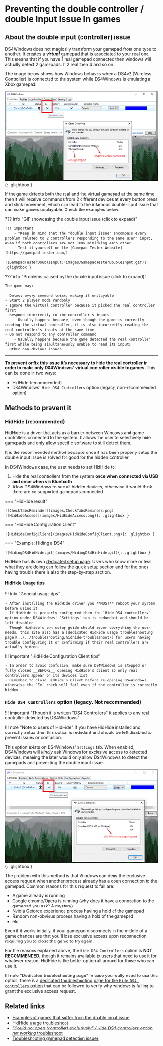 # Preventing the double controller / double input issue in games

## About the double input (controller) issue

DS4Windows does not magically transform your gamepad from one type to another. It creates a **_virtual_** gamepad that is associated to your real one. This means that if you have 1 real gamepad connected then windows will actually detect 2 gamepads. If 2 real then 4 and so on.

The image below shows how Windows behaves when a DS4v2 (Wireless Controller) is connected to the system while DS4Windows is emulating a Xbox gamepad:

![SharedJoycpl](images/SharedJoycpl.png){: .glightbox }

If the game detects both the real and the virtual gamepad at the same time then it will receive commands from 2 different devices at every button press and stick movement, which can lead to the infamous double-input issue that can make games unplayable. Check the examples below:

??? info "GIF showcasing the double input issue (click to expand)"

	!!! important 
		- "Keep in mind that the "double input issue" encompass every problem related to 2 controllers responding to the same user' input, even if both controllers are not 100% mimicking each other
		- Test it yourself on the [Gamepad Tester Website](https://gamepad-tester.com/)

	![GamepadTesterDoubleInput](images/GamepadTesterDoubleInput.gif){: .glightbox }

??? info "Problems caused by the double input issue (click to expand)"

	The game may:

	- Detect every command twice, making it unplayable
	- Start 2 player mode randomly
	- Ignore the virtual controller because it picked the real controller first
	- Respond incorrectly to the controller's inputs
		- Usually happens because, even though the game is correctly reading the virtual controller, it is also incorrectly reading the real controller's inputs at the same time
	- Do not respond to any controller command
		- Usually happens because the game detected the real controller first while being simultaneously unable to read its inputs
	- Other non-obvious issues

---------------------

__To prevent or fix this issue it's necessary to hide the real controller in order to make only DS4Windows' virtual controller visible to games.__ This can be done in two ways:

- HidHide (recommended)
- DS4Windows' `Hide DS4 Controllers` option (legacy, non-recommended option)

## Methods to prevent it

### HidHide (recommended)

HidHide is a driver that acts as a barrier between Windows and game controllers connected to the system. It allows the user to selectively hide gamepads and only allow specific software to still detect them.

It is the recommended method because once it has been properly setup the double input issue is solved for good for the hidden controller.

In DS4Windows case, the user needs to set HidHide to:

1. Hide the real controllers from the system __once when connected via USB and once when via Bluetooth__
1. Allow DS4Windows to see all hidden devices, otherwise it would think there are no supported gamepads connected

=== "HidHide result"

	![CheckTabsReminder](images/CheckTabsReminder.png)
	![HidHideAccess](images/HidHideAccess.png){: .glightbox } 

=== "HidHide Configuration Client"

	![HidHideConfigClient](images/HidHideConfigClient.png){: .glightbox }

=== "Example: Hiding a DS4"

	![HidingDS4HidHide.gif](images/HidingDS4HidHide.gif){: .glightbox } 

HidHide has its own [dedicated setup page](https://vigem.org/projects/HidHide/Simple-Setup-Guide/). Users who know more or less what they are doing can follow the quick setup section and for the ones having trouble there is also the step-by-step section.

#### HidHide Usage tips

!!! info "General usage tips"

	- After installing the HidHide driver you **MUST** reboot your system before using it
	- If HidHide is properly configured then the `Hide DS4 controllers` option under DS4Windows' `Settings` tab is redundant and should be left disabled
	- Though HidHide's own setup guide should cover everything the user needs, this site also has a [dedicated HidHide usage troubleshooting page](../../troubleshooting/hidhide-troubleshoot/) for users having trouble configuring it or confirming if their real controllers are actually hidden.

!!! important "HidHide Configuration Client tips"

	- In order to avoid confusion, make sure DS4Windows is stopped or fully closed __BEFORE__ opening HidHide's Client so only real controllers appear on its devices list
	- Remember to close HidHide's Client before re-opening DS4Windows, otherwise the `Ex` check will fail even if the controller is correctly hidden



### `Hide DS4 Controllers` option (legacy. Not recommended)

!!! important "Though it is written "DS4 Controllers" it applies to any real controller detected by DS4Windows"

!!! note "Note to users of HidHide"
	If you have HidHide installed and correctly setup then this option is redudant and should be left disabled to prevent issues or confusion.

This option exists on DS4Windows' `Settings` tab. When enabled, DS4Windows will _kindly_ ask Windows for exclusive access to detected devices, meaning the later would only allow DS4Windows to detect the gamepads and preventing the double input issue.

![ExclusiveAccess](images/ExclusiveAccess.png){: .glightbox } 

The problem with this method is that Windows can deny the exclusive access request when another process already has a open connection to the gamepad. Common reasons for this request to fail are:

- A game already is running
- Google chrome/Opera is running (why does it have a connection to the gamepad you ask? A mystery)
- Nvidia Geforce experience process having a hold of the gamepad
- Random non-obvious process having a hold of the gamepad
- etc

Even if it works initially, if your gamepad disconnects in the middle of a game chances are that you'll lose exclusive access upon reconnection, requiring you to close the game to try again.

For the reasons explained above, the `Hide DS4 Controllers` option is **NOT RECOMMENDED**, though it remains available to users that need to use it for whatever reason. HidHide is the better option all around for those who can use it.

!!! note "Dedicated troubleshooting page"
	In case you really need to use this option, there is a [dedicated troubleshooting page for the `Hide DS4 controllers` option](../../troubleshooting/hide-ds4-option/) that can be followed to verify why windows is failing to grant the exclusive access request.

## Related links

- [Examples of games that suffer from the double input issue](../../under-construction)
- [HidHide usage troubleshoot](../../troubleshooting/hidhide-troubleshoot/)
- [_"Could not open (controller) exclusively" / Hide DS4 controllers option not working_ troubleshoot](../../troubleshooting/hide-ds4-option/)
- [Troubleshooting gamepad detection issues](../../troubleshooting/ds4w-controller-detection/)


